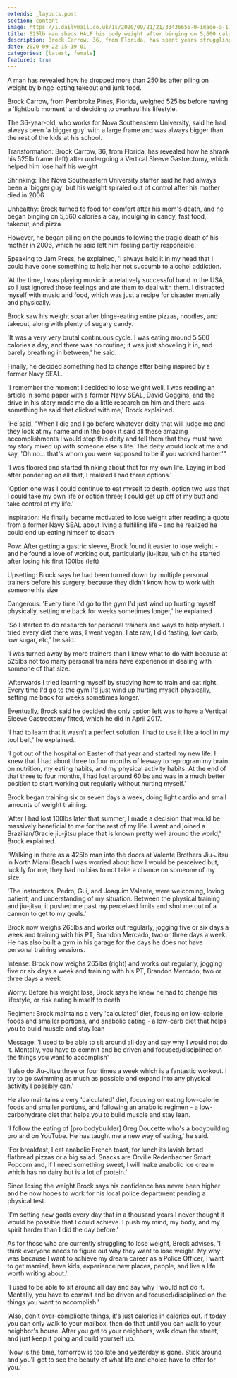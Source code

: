```yaml
---
extends: _layouts.post
section: content
image: https://i.dailymail.co.uk/1s/2020/09/21/21/33436656-0-image-a-174_1600719502266.jpg 
title: 525lb man sheds HALF his body weight after binging on 5,600 calories a day 
description: Brock Carrow, 36, from Florida, has spent years struggling with his weight and says he has always been a bigger guy with a large frame. 
date: 2020-09-22-15-19-01 
categories: [latest, female] 
featured: true 
--- 
```

A man has revealed how he dropped more than 250lbs after piling on weight by binge-eating takeout and junk food.

Brock Carrow, from Pembroke Pines, Florida, weighed 525lbs before having a 'lightbulb moment' and deciding to overhaul his lifestyle.

The 36-year-old, who works for Nova Southeastern University, said he had always been 'a bigger guy' with a large frame and was always bigger than the rest of the kids at his school.

Transformation: Brock Carrow, 36, from Florida, has revealed how he shrank his 525lb frame (left) after undergoing a Vertical Sleeve Gastrectomy, which helped him lose half his weight

Shrinking: The Nova Southeastern University staffer said he had always been a 'bigger guy' but his weight spiraled out of control after his mother died in 2006

Unhealthy: Brock turned to food for comfort after his mom's death, and he began binging on 5,560 calories a day, indulging in candy, fast food, takeout, and pizza 

However, he began piling on the pounds following the tragic death of his mother in 2006, which he said left him feeling partly responsible.

Speaking to Jam Press, he explained, 'I always held it in my head that I could have done something to help her not succumb to alcohol addiction. 

'At the time, I was playing music in a relatively successful band in the USA, so I just ignored those feelings and ate them to deal with them. I distracted myself with music and food, which was just a recipe for disaster mentally and physically.'

Brock saw his weight soar after binge-eating entire pizzas, noodles, and takeout, along with plenty of sugary candy.

'It was a very very brutal continuous cycle. I was eating around 5,560 calories a day, and there was no routine; it was just shoveling it in, and barely breathing in between,' he said.

Finally, he decided something had to change after being inspired by a former Navy SEAL.

'I remember the moment I decided to lose weight well, I was reading an article in some paper with a former Navy SEAL, David Goggins, and the drive in his story made me do a little research on him and there was something he said that clicked with me,' Brock explained.

'He said, "When I die and I go before whatever deity that will judge me and they look at my name and in the book it said all these amazing accomplishments I would stop this deity and tell them that they must have my story mixed up with someone else's life. The deity would look at me and say, 'Oh no... that's whom you were supposed to be if you worked harder.'"

'I was floored and started thinking about that for my own life. Laying in bed after pondering on all that, I realized I had three options.'

'Option one was I could continue to eat myself to death, option two was that I could take my own life or option three; I could get up off of my butt and take control of my life.'

Inspiration: He finally became motivated to lose weight after reading a quote from a former Navy SEAL about living a fulfilling life - and he realized he could end up eating himself to death

Pow: After getting a gastric sleeve, Brock found it easier to lose weight - and he found a love of working out, particularly jiu-jitsu, which he started after losing his first 100lbs (left)

Upsetting: Brock says he had been turned down by multiple personal trainers before his surgery, because they didn't know how to work with someone his size 

Dangerous: 'Every time I'd go to the gym I'd just wind up hurting myself physically, setting me back for weeks sometimes longer,' he explained 

'So I started to do research for personal trainers and ways to help myself. I tried every diet there was, I went vegan, I ate raw, I did fasting, low carb, low sugar, etc,' he said. 

'I was turned away by more trainers than I knew what to do with because at 525lbs not too many personal trainers have experience in dealing with someone of that size.

'Afterwards I tried learning myself by studying how to train and eat right. Every time I'd go to the gym I'd just wind up hurting myself physically, setting me back for weeks sometimes longer.'

Eventually, Brock said he decided the only option left was to have a Vertical Sleeve Gastrectomy fitted, which he did in April 2017.

'I had to learn that it wasn't a perfect solution. I had to use it like a tool in my tool belt,' he explained.

'I got out of the hospital on Easter of that year and started my new life. I knew that I had about three to four months of leeway to reprogram my brain on nutrition, my eating habits, and my physical activity habits. At the end of that three to four months, I had lost around 60lbs and was in a much better position to start working out regularly without hurting myself.'

Brock began training six or seven days a week, doing light cardio and small amounts of weight training.

'After I had lost 100lbs later that summer, I made a decision that would be massively beneficial to me for the rest of my life. I went and joined a Brazilian/Gracie jiu-jitsu place that is known pretty well around the world,' Brock explained.

'Walking in there as a 425lb man into the doors at Valente Brothers Jiu-Jitsu in North Miami Beach I was worried about how I would be perceived but, luckily for me, they had no bias to not take a chance on someone of my size.

'The instructors, Pedro, Gui, and Joaquim Valente, were welcoming, loving patient, and understanding of my situation. Between the physical training and jiu-jitsu, it pushed me past my perceived limits and shot me out of a cannon to get to my goals.'

Brock now weighs 265lbs and works out regularly, jogging five or six days a week and training with his PT, Brandon Mercado, two or three days a week. He has also built a gym in his garage for the days he does not have personal training sessions.

Intense: Brock now weighs 265lbs (right) and works out regularly, jogging five or six days a week and training with his PT, Brandon Mercado, two or three days a week

Worry: Before his weight loss, Brock says he knew he had to change his lifestyle, or risk eating himself to death 

Regimen: Brock maintains a very 'calculated' diet, focusing on low-calorie foods and smaller portions, and anabolic eating - a low-carb diet that helps you to build muscle and stay lean

Message: 'I used to be able to sit around all day and say why I would not do it. Mentally, you have to commit and be driven and focused/disciplined on the things you want to accomplish'

'I also do Jiu-Jitsu three or four times a week which is a fantastic workout. I try to go swimming as much as possible and expand into any physical activity I possibly can.'

He also maintains a very 'calculated' diet, focusing on eating low-calorie foods and smaller portions, and following an anabolic regimen - a low-carbohydrate diet that helps you to build muscle and stay lean. 

'I follow the eating of [pro bodybuilder] Greg Doucette who's a bodybuilding pro and on YouTube. He has taught me a new way of eating,' he said. 

'For breakfast, I eat anabolic French toast, for lunch its lavish bread flatbread pizzas or a big salad. Snacks are Orville Redenbacher Smart Popcorn and, if I need something sweet, I will make anabolic ice cream which has no dairy but is a lot of protein.'

Since losing the weight Brock says his confidence has never been higher and he now hopes to work for his local police department pending a physical test.

'I'm setting new goals every day that in a thousand years I never thought it would be possible that I could achieve. I push my mind, my body, and my spirit harder than I did the day before.'

As for those who are currently struggling to lose weight, Brock advises, 'I think everyone needs to figure out why they want to lose weight. My why was because I want to achieve my dream career as a Police Officer, I want to get married, have kids, experience new places, people, and live a life worth writing about.'

'I used to be able to sit around all day and say why I would not do it. Mentally, you have to commit and be driven and focused/disciplined on the things you want to accomplish.'

'Also, don't over-complicate things, it's just calories in calories out. If today you can only walk to your mailbox, then do that until you can walk to your neighbor's house. After you get to your neighbors, walk down the street, and just keep it going and build yourself up.'

'Now is the time, tomorrow is too late and yesterday is gone. Stick around and you'll get to see the beauty of what life and choice have to offer for you.'

